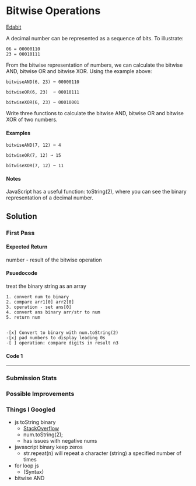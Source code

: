 # Bitwise Operations

[Edabit](https://edabit.com/challenge/vvuAkYEAArrZvmp6X)

A decimal number can be represented as a sequence of bits. To illustrate:

    06 = 00000110
    23 = 00010111

From the bitwise representation of numbers, we can calculate the bitwise AND, bitwise OR and bitwise XOR. Using the example above:

    bitwiseAND(6, 23) ➞ 00000110

    bitwiseOR(6, 23)  ➞ 00010111

    bitwiseXOR(6, 23) ➞ 00010001

Write three functions to calculate the bitwise AND, bitwise OR and bitwise XOR of two numbers.

#### Examples

    bitwiseAND(7, 12) ➞ 4

    bitwiseOR(7, 12) ➞ 15

    bitwiseXOR(7, 12) ➞ 11

#### Notes

JavaScript has a useful function: toString(2), where you can see the binary representation of a decimal number.

## Solution

### First Pass

#### Expected Return
number - result of the bitwise operation

#### Psuedocode
treat the binary string as an array

    1. convert num to binary
    2. compare arr1[0] arr2[0]
    3. operation - set ans[0]
    4. convert ans binary arr/str to num
    5. return num


    -[x] Convert to binary with num.toString(2)
    -[x] pad numbers to display leading 0s
    -[ ] operation: compare digits in result n3
#### Code 1



-----

### Submission Stats

### Possible Improvements

### Things I Googled

* js toString binary
    * [StackOverflow](https://stackoverflow.com/questions/9939760/how-do-i-convert-an-integer-to-binary-in-javascript)
    * num.toString(2);
    * has issues with negative nums
* javascript binary keep zeros
    * str.repeat(n) will repeat a character (string) a specified number of times
* for loop js
    * (Syntax)
* bitwise AND
